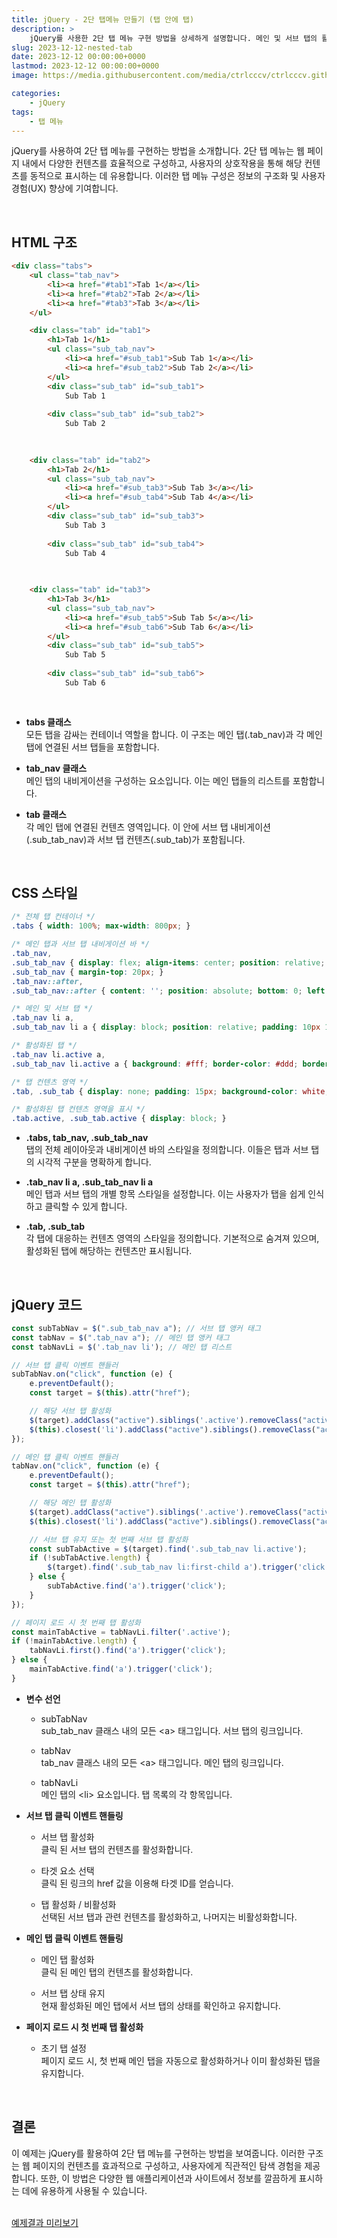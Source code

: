 ```yaml
---
title: jQuery - 2단 탭메뉴 만들기 (탭 안에 탭)
description: >  
    jQuery를 사용한 2단 탭 메뉴 구현 방법을 상세하게 설명합니다. 메인 및 서브 탭의 활성화, 스타일링 방법에 대해 설명합니다.  
slug: 2023-12-12-nested-tab
date: 2023-12-12 00:00:00+0000
lastmod: 2023-12-12 00:00:00+0000
image: https://media.githubusercontent.com/media/ctrlcccv/ctrlcccv.github.io/master/assets/img/post/2023-12-12-nested-tab.webp

categories:
    - jQuery
tags:
    - 탭 메뉴
---
```

jQuery를 사용하여 2단 탭 메뉴를 구현하는 방법을 소개합니다. 2단 탭 메뉴는 웹 페이지 내에서 다양한 컨텐츠를 효율적으로 구성하고, 사용자의 상호작용을 통해 해당 컨텐츠를 동적으로 표시하는 데 유용합니다. 이러한 탭 메뉴 구성은 정보의 구조화 및 사용자 경험(UX) 향상에 기여합니다.   



<ins class="adsbygoogle"
     style="display:block; text-align:center;"
     data-ad-layout="in-article"
     data-ad-format="fluid"
     data-ad-client="ca-pub-8535540836842352"
     data-ad-slot="2974559225"></ins>
<script>
     (adsbygoogle = window.adsbygoogle || []).push({});
</script>


<br>

## HTML 구조
```html
<div class="tabs">
    <ul class="tab_nav">
        <li><a href="#tab1">Tab 1</a></li>
        <li><a href="#tab2">Tab 2</a></li>
        <li><a href="#tab3">Tab 3</a></li>
    </ul>

    <div class="tab" id="tab1">
        <h1>Tab 1</h1>
        <ul class="sub_tab_nav">
            <li><a href="#sub_tab1">Sub Tab 1</a></li>
            <li><a href="#sub_tab2">Sub Tab 2</a></li>
        </ul>
        <div class="sub_tab" id="sub_tab1">
            Sub Tab 1
        
        <div class="sub_tab" id="sub_tab2">
            Sub Tab 2
        
    

    <div class="tab" id="tab2">
        <h1>Tab 2</h1>
        <ul class="sub_tab_nav">
            <li><a href="#sub_tab3">Sub Tab 3</a></li>
            <li><a href="#sub_tab4">Sub Tab 4</a></li>
        </ul>
        <div class="sub_tab" id="sub_tab3">
            Sub Tab 3
        
        <div class="sub_tab" id="sub_tab4">
            Sub Tab 4
        
    

    <div class="tab" id="tab3">
        <h1>Tab 3</h1>
        <ul class="sub_tab_nav">
            <li><a href="#sub_tab5">Sub Tab 5</a></li>
            <li><a href="#sub_tab6">Sub Tab 6</a></li>
        </ul>
        <div class="sub_tab" id="sub_tab5">
            Sub Tab 5
        
        <div class="sub_tab" id="sub_tab6">
            Sub Tab 6
        
    

```
* **tabs 클래스**  
모든 탭을 감싸는 컨테이너 역할을 합니다. 이 구조는 메인 탭(.tab_nav)과 각 메인 탭에 연결된 서브 탭들을 포함합니다.

* **tab_nav 클래스**  
메인 탭의 내비게이션을 구성하는 요소입니다. 이는 메인 탭들의 리스트를 포함합니다.

* **tab 클래스**  
각 메인 탭에 연결된 컨텐츠 영역입니다. 이 안에 서브 탭 내비게이션(.sub_tab_nav)과 서브 탭 컨텐츠(.sub_tab)가 포함됩니다.   
<br>

## CSS 스타일
```css
/* 전체 탭 컨테이너 */
.tabs { width: 100%; max-width: 800px; } 

/* 메인 탭과 서브 탭 내비게이션 바 */
.tab_nav, 
.sub_tab_nav { display: flex; align-items: center; position: relative; padding: 15px 15px 0; background: #f7f7f7; border: 1px solid #ddd; border-bottom: none; border-radius:6px 6px 0 0; } 
.sub_tab_nav { margin-top: 20px; } 
.tab_nav::after,
.sub_tab_nav::after { content: ''; position: absolute; bottom: 0; left: 0; width: 100%; height: 1px; background: #ddd; z-index: 1; } 

/* 메인 및 서브 탭 */
.tab_nav li a,
.sub_tab_nav li a { display: block; position: relative; padding: 10px 15px; border: 1px solid #f7f7f7; border-bottom: none; font-size: 18px; font-weight: 500; color: #000; z-index: 0; } 

/* 활성화된 탭 */
.tab_nav li.active a,
.sub_tab_nav li.active a { background: #fff; border-color: #ddd; border-radius:6px 6px 0 0; z-index: 2; } 

/* 탭 컨텐츠 영역 */
.tab, .sub_tab { display: none; padding: 15px; background-color: white; border: 1px solid #ddd; border-top: none; border-radius:0 0 6px 6px; } 

/* 활성화된 탭 컨텐츠 영역을 표시 */
.tab.active, .sub_tab.active { display: block; } 
```
* **.tabs, tab_nav, .sub_tab_nav**  
탭의 전체 레이아웃과 내비게이션 바의 스타일을 정의합니다. 이들은 탭과 서브 탭의 시각적 구분을 명확하게 합니다.

* **.tab_nav li a, .sub_tab_nav li a**  
메인 탭과 서브 탭의 개별 항목 스타일을 설정합니다. 이는 사용자가 탭을 쉽게 인식하고 클릭할 수 있게 합니다.

* **.tab, .sub_tab**  
각 탭에 대응하는 컨텐츠 영역의 스타일을 정의합니다. 기본적으로 숨겨져 있으며, 활성화된 탭에 해당하는 컨텐츠만 표시됩니다.  



<ins class="adsbygoogle"
     style="display:block; text-align:center;"
     data-ad-layout="in-article"
     data-ad-format="fluid"
     data-ad-client="ca-pub-8535540836842352"
     data-ad-slot="2974559225"></ins>
<script>
     (adsbygoogle = window.adsbygoogle || []).push({});
</script>


<br>

## jQuery 코드
```js
const subTabNav = $(".sub_tab_nav a"); // 서브 탭 앵커 태그
const tabNav = $(".tab_nav a"); // 메인 탭 앵커 태그
const tabNavLi = $('.tab_nav li'); // 메인 탭 리스트

// 서브 탭 클릭 이벤트 핸들러
subTabNav.on("click", function (e) {
    e.preventDefault();
    const target = $(this).attr("href");

    // 해당 서브 탭 활성화
    $(target).addClass("active").siblings('.active').removeClass("active");
    $(this).closest('li').addClass("active").siblings().removeClass("active");
});

// 메인 탭 클릭 이벤트 핸들러
tabNav.on("click", function (e) {
    e.preventDefault();
    const target = $(this).attr("href");

    // 해당 메인 탭 활성화
    $(target).addClass("active").siblings('.active').removeClass("active");
    $(this).closest('li').addClass("active").siblings().removeClass("active");

    // 서브 탭 유지 또는 첫 번째 서브 탭 활성화
    const subTabActive = $(target).find('.sub_tab_nav li.active');
    if (!subTabActive.length) {
        $(target).find('.sub_tab_nav li:first-child a').trigger('click');
    } else {
        subTabActive.find('a').trigger('click');
    }
});

// 페이지 로드 시 첫 번째 탭 활성화
const mainTabActive = tabNavLi.filter('.active');
if (!mainTabActive.length) {
    tabNavLi.first().find('a').trigger('click');
} else {
    mainTabActive.find('a').trigger('click');
}
```
* **변수 선언**  
  * subTabNav  
  sub_tab_nav 클래스 내의 모든 &lt;a&gt; 태그입니다. 서브 탭의 링크입니다.

  * tabNav   
  tab_nav 클래스 내의 모든 &lt;a&gt; 태그입니다. 메인 탭의 링크입니다.

  * tabNavLi  
  메인 탭의 &lt;li&gt; 요소입니다. 탭 목록의 각 항목입니다.

* **서브 탭 클릭 이벤트 핸들링**  
  * 서브 탭 활성화  
  클릭 된 서브 탭의 컨텐츠를 활성화합니다.

  * 타겟 요소 선택  
  클릭 된 링크의 href 값을 이용해 타겟 ID를 얻습니다.

  * 탭 활성화 / 비활성화  
  선택된 서브 탭과 관련 컨텐츠를 활성화하고, 나머지는 비활성화합니다.

* **메인 탭 클릭 이벤트 핸들링**  
  * 메인 탭 활성화  
  클릭 된 메인 탭의 컨텐츠를 활성화합니다.

  * 서브 탭 상태 유지   
  현재 활성화된 메인 탭에서 서브 탭의 상태를 확인하고 유지합니다.

* **페이지 로드 시 첫 번째 탭 활성화**  
  * 초기 탭 설정   
  페이지 로드 시, 첫 번째 메인 탭을 자동으로 활성화하거나 이미 활성화된 탭을 유지합니다.  
<br>

## 결론
이 예제는 jQuery를 활용하여 2단 탭 메뉴를 구현하는 방법을 보여줍니다. 이러한 구조는 웹 페이지의 컨텐츠를 효과적으로 구성하고, 사용자에게 직관적인 탐색 경험을 제공합니다. 또한, 이 방법은 다양한 웹 애플리케이션과 사이트에서 정보를 깔끔하게 표시하는 데에 유용하게 사용될 수 있습니다.  
<br>

<div class="btn_wrap">
    <a target="_blank" href="https://ctrlcccv.github.io/ctrlcccv-demo/2023-12-12-nested-tab/">예제결과 미리보기</a>
</div>

